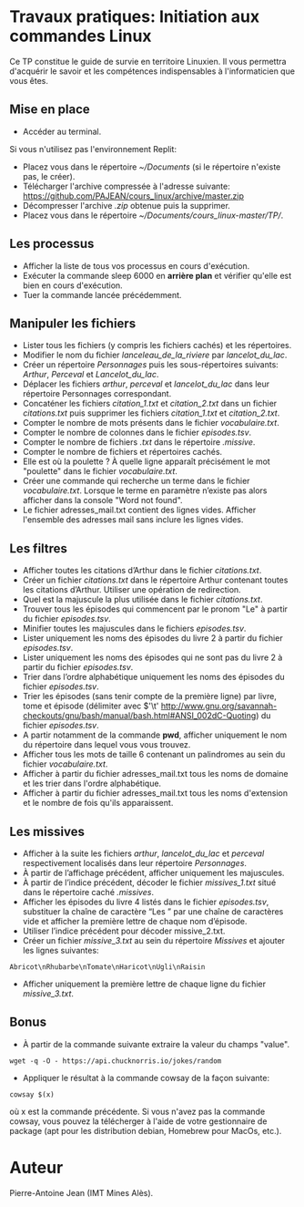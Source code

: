 # Travaux pratiques: Initiation aux commandes Linux

Ce TP constitue le guide de survie en territoire Linuxien. Il vous permettra d'acquérir le savoir et les compétences indispensables à l'informaticien que vous êtes.

## Mise en place

* Accéder au terminal.

Si vous n'utilisez pas l'environnement Replit:

* Placez vous dans le répertoire *~/Documents* (si le répertoire n'existe pas, le créer).
* Télécharger l'archive compressée à l'adresse suivante: https://github.com/PAJEAN/cours_linux/archive/master.zip
* Décompresser l'archive *.zip* obtenue puis la supprimer.
* Placez vous dans le répertoire *~/Documents/cours_linux-master/TP/*.

## Les processus

* Afficher la liste de tous vos processus en cours d'exécution.
* Exécuter la commande sleep 6000 en **arrière plan** et vérifier qu'elle est bien en cours d'exécution.
* Tuer la commande lancée précédemment.

## Manipuler les fichiers

* Lister tous les fichiers (y compris les fichiers cachés) et les répertoires. 
* Modifier le nom du fichier *lanceleau_de_la_riviere* par *lancelot_du_lac*.
* Créer un répertoire *Personnages* puis les sous-répertoires suivants: *Arthur*, *Perceval* et *Lancelot_du_lac*.
* Déplacer les fichiers *arthur*, *perceval* et *lancelot_du_lac* dans leur répertoire Personnages correspondant.
* Concaténer les fichiers *citation_1.txt* et *citation_2.txt* dans un fichier *citations.txt* puis supprimer les fichiers *citation_1.txt* et *citation_2.txt*.
* Compter le nombre de mots présents dans le fichier *vocabulaire.txt*.
* Compter le nombre de colonnes dans le fichier *episodes.tsv*.
* Compter le nombre de fichiers *.txt* dans le répertoire *.missive*.
* Compter le nombre de fichiers et répertoires cachés.
* Elle est où la poulette ? À quelle ligne apparaît précisément le mot "poulette" dans le fichier *vocabulaire.txt*.
* Créer une commande qui recherche un terme dans le fichier *vocabulaire.txt*. Lorsque le terme en paramètre n’existe pas alors afficher dans la console "Word not found".
* Le fichier adresses_mail.txt contient des lignes vides. Afficher l'ensemble des adresses mail sans inclure les lignes vides.

## Les filtres
* Afficher toutes les citations d’Arthur dans le fichier *citations.txt*.
* Créer un fichier *citations.txt* dans le répertoire Arthur contenant toutes les citations d’Arthur. Utiliser une opération de redirection.
* Quel est la majuscule la plus utilisée dans le fichier *citations.txt*.
* Trouver tous les épisodes qui commencent par le pronom "Le" à partir du fichier *episodes.tsv*.
* Minifier toutes les majuscules dans le fichiers *episodes.tsv*.
* Lister uniquement les noms des épisodes du livre 2 à partir du fichier *episodes.tsv*.
* Lister uniquement les noms des épisodes qui ne sont pas du livre 2 à partir du fichier *episodes.tsv*.
* Trier dans l’ordre alphabétique uniquement les noms des épisodes du fichier *episodes.tsv*.
* Trier les épisodes (sans tenir compte de la première ligne) par livre, tome et épisode (délimiter avec $'\t' http://www.gnu.org/savannah-checkouts/gnu/bash/manual/bash.html#ANSI_002dC-Quoting) du fichier *episodes.tsv*.
* A partir notamment de la commande **pwd**, afficher uniquement le nom du répertoire dans lequel vous vous trouvez.
* Afficher tous les mots de taille 6 contenant un palindromes au sein du fichier *vocabulaire.txt*.
* Afficher à partir du fichier adresses_mail.txt tous les noms de domaine et les trier dans l'ordre alphabétique.
* Afficher à partir du fichier adresses_mail.txt tous les noms d'extension et le nombre de fois qu'ils apparaissent.


## Les missives

* Afficher à la suite les fichiers *arthur*, *lancelot_du_lac* et *perceval* respectivement localisés dans leur répertoire *Personnages*.
* À partir de l’affichage précédent, afficher uniquement les majuscules.
* À partir de l’indice précédent, décoder le fichier *missives_1.txt* situé dans le répertoire caché *.missives*.
* Afficher les épisodes du livre 4 listés dans le fichier *episodes.tsv*, substituer la chaîne de caractère “Les ” par une chaîne de caractères vide et afficher la première lettre de chaque nom d’épisode.
* Utiliser l’indice précédent pour décoder missive_2.txt.
* Créer un fichier *missive_3.txt* au sein du répertoire *Missives* et ajouter les lignes suivantes:

`Abricot\nRhubarbe\nTomate\nHaricot\nUgli\nRaisin`

* Afficher uniquement la première lettre de chaque ligne du fichier *missive_3.txt*.

## Bonus

* À partir de la commande suivante extraire la valeur du champs "value".

`wget -q -O - https://api.chucknorris.io/jokes/random`

* Appliquer le résultat à la commande cowsay de la façon suivante:

`cowsay $(x)`

où x est la commande précédente. Si vous n'avez pas la commande cowsay, vous pouvez la télécherger à l'aide de votre gestionnaire de package (apt pour les distribution debian, Homebrew pour MacOs, etc.).

# Auteur

Pierre-Antoine Jean (IMT Mines Alès).